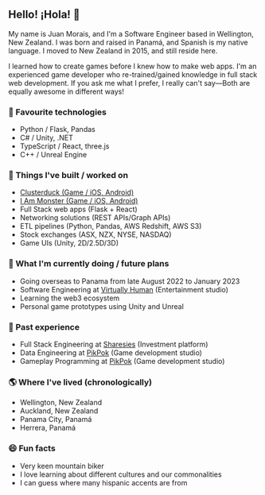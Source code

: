 ## Hello! ¡Hola! 👋

My name is Juan Morais, and I'm a Software Engineer based in Wellington, New Zealand. I was born and raised in Panamá, and Spanish is my native language. I moved to New Zealand in 2015, and still reside here.

I learned how to create games before I knew how to make web apps. I'm an experienced game developer who re-trained/gained knowledge in full stack web development. If you ask me what I prefer, I really can't say—Both are equally awesome in different ways!

### 🌱 Favourite technologies

- Python / Flask, Pandas
- C# / Unity, .NET
- TypeScript / React, three.js
- C++ / Unreal Engine

### 🌳 Things I've built / worked on

- [Clusterduck (Game / iOS, Android)](https://pikpok.com/games/clusterduck/)
- [I Am Monster (Game / iOS, Android)](https://pikpok.com/games/i-am-monster/)
- Full Stack web apps (Flask + React)
- Networking solutions (REST APIs/Graph APIs)
- ETL pipelines (Python, Pandas, AWS Redshift, AWS S3)
- Stock exchanges (ASX, NZX, NYSE, NASDAQ)
- Game UIs (Unity, 2D/2.5D/3D)

### 🦜 What I'm currently doing / future plans

- Going overseas to Panama from late August 2022 to January 2023
- Software Engineering at [Virtually Human](https://www.vhslab.com/) (Entertainment studio)
- Learning the web3 ecosystem
- Personal game prototypes using Unity and Unreal

### 🌿 Past experience

- Full Stack Engineering at [Sharesies](https://sharesies.com/) (Investment platform)
- Data Engineering at [PikPok](https://pikpok.com/) (Game development studio)
- Gameplay Programming at [PikPok](https://pikpok.com/) (Game development studio)

### 🌎 Where I've lived (chronologically)

- Wellington, New Zealand
- Auckland, New Zealand
- Panama City, Panamá
- Herrera, Panamá

### 😄 Fun facts

- Very keen mountain biker
- I love learning about different cultures and our commonalities
- I can guess where many hispanic accents are from
